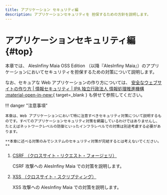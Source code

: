 ```yaml
---
title: アプリケーション セキュリティ編
description: アプリケーションセキュリティを 担保するための方針を説明します。
---
```


# アプリケーションセキュリティ編 {#top}

本章では、 AlesInfiny Maia OSS Edition （以降『AlesInfiny Maia』）のアプリケーションにおいてセキュリティを担保するための対策について説明します。

<!-- textlint-disable ja-technical-writing/sentence-length -->

なお、セキュアな Web アプリケーションの作り方については、 [安全なウェブサイトの作り方 | 情報セキュリティ | IPA 独立行政法人 情報処理推進機構 :material-open-in-new:](https://www.ipa.go.jp/security/vuln/websecurity/about.html){ target=_blank } も併せて参照してください。

<!-- textlint-enable ja-technical-writing/sentence-length -->

!!! danger "注意事項"

    本章は、Web アプリケーションにおいて特に注意すべきセキュリティ対策について説明するものです。すべてのアプリケーションセキュリティ対策を網羅しているわけではありませんし、たとえばネットワークレベルの防御といったインフラレベルでの対策は別途考慮する必要があります。

    **本章に述べる対策のみでシステムのセキュリティ対策が完結するとは考えないでください。**

1. [CSRF （クロスサイト・リクエスト・フォージェリ）](./csrf.md)

    CSRF 攻撃への AlesInfiny Maia での対策を説明します。

1. [XSS （クロスサイト・スクリプティング）](./xss.md)

    XSS 攻撃への AlesInfiny Maia での対策を説明します。
